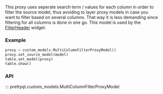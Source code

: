 This proxy uses seperate search term / values for each column in order to filter the source model, thus avoiding to layer proxy models in case you want to filter based on several columns. That way it is less demanding since filtering for all columns is done in one go.
This model is used by the [FilterHeader](filterheader.md) widget.

### Example

```py
proxy = custom_models.MultiColumnFilterProxyModel()
proxy.set_source_model(model)
table.set_model(proxy)
table.show()
```

### API

::: prettyqt.custom_models.MultiColumnFilterProxyModel
